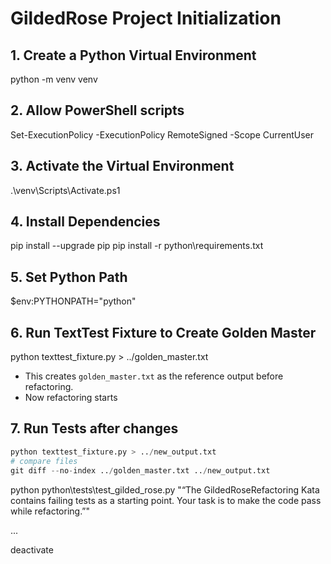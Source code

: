 # GildedRose Project Initialization

## 1. Create a Python Virtual Environment
python -m venv venv

## 2. Allow PowerShell scripts
Set-ExecutionPolicy -ExecutionPolicy RemoteSigned -Scope CurrentUser

## 3. Activate the Virtual Environment
.\venv\Scripts\Activate.ps1

## 4. Install Dependencies
pip install --upgrade pip
pip install -r python\requirements.txt

## 5. Set Python Path
$env:PYTHONPATH="python"

## 6. Run TextTest Fixture to Create Golden Master
python texttest_fixture.py > ../golden_master.txt

- This creates `golden_master.txt` as the reference output before refactoring.  
- Now refactoring starts


## 7. Run Tests after changes
```python
python texttest_fixture.py > ../new_output.txt
# compare files
git diff --no-index ../golden_master.txt ../new_output.txt
```



python python\tests\test_gilded_rose.py
"“The GildedRoseRefactoring Kata contains failing tests as a starting point. Your task is to make the code pass while refactoring.”"


...

deactivate